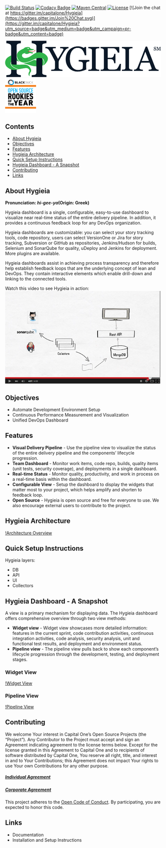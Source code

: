 [![Build Status](https://travis-ci.org/capitalone/Hygieia.svg?branch=master)](https://travis-ci.org/capitalone/Hygieia)
[![Codacy Badge](https://api.codacy.com/project/badge/grade/de1a2a557f8e458e9a959be8c2e7fcba)](https://www.codacy.com/app/amit-mawkin/Hygieia)
[![Maven Central](https://img.shields.io/maven-central/v/com.capitalone.dashboard/Hygieia.svg)](http://search.maven.org/#search%7Cga%7C1%7Ccapitalone)
[![License](https://img.shields.io/badge/license-Apache%202-blue.svg)](https://www.apache.org/licenses/LICENSE-2.0)
[![Join the chat at https://gitter.im/capitalone/Hygieia](https://badges.gitter.im/Join%20Chat.svg)](https://gitter.im/capitalone/Hygieia?utm_source=badge&utm_medium=badge&utm_campaign=pr-badge&utm_content=badge)  

<img width="600" src="/images/hygieia_b.png"> <a href="https://info.blackducksoftware.com/OpenSourceRookies2015.html" > <img src="/images/Rookies_Award_Badge.png" width="100" alt="Hygieia℠ is now BlackDuck 2015 OpenSource Rookie of the Year"></a>

Contents
--------
- [About Hygieia](#about-hygieia)
- [Objectives](#objectives)
- [Features](#features)
- [Hygieia Architecture](#hygieia-architecture)
- [Quick Setup Instructions](#quick-setup-instructions)
- [Hygieia Dashboard - A Snapshot](#hygieia-dashboard-a-snapshot)
- [Contributing](#contributing)
- [Links](#links)

## About Hygieia
**Pronunciation: _hi-gee-ya_(Origin: Greek)**

Hygieia dashboard is a single, configurable, easy-to-use dashboard to visualize near real-time status of the entire delivery pipeline. In addition, it provides a continuous feedback loop for any DevOps organization.

Hygieia dashboards are customizable: you can select your story tracking tools, code repository, users can select VersionOne or Jira for story tracking, Subversion or GitHub as repositories, Jenkins/Hudson for builds, Selenium and SonarQube for quality, uDeploy and Jenkins for deployment. More plugins are available.

Hygieia dashboards assist in achieving process transparency and therefore help establish feedback loops that are the underlying concept of lean and DevOps. They contain interactive elements which enable drill-down and linking to the connected tools.

Watch this video to see Hygieia in action:
[![Hygieia℠ Is AWESOME](/images/video-shot.png)](https://www.youtube.com/watch?v=SoNTA78j0tc "Hygieia Is AWESOME")

## Objectives
* Automate Development Environment Setup
* Continuous Performance Measurement and Visualization
* Unified DevOps Dashboard

## Features
- **Visual Delivery Pipeline** - Use the pipeline view to visualize the status of the entire delivery pipeline and the components’ lifecycle progression.
- **Team Dashboard** - Monitor work items, code repo, builds, quality items (unit tests, security coverage), and deployments in a single dashboard.
- **Real-time Status** - Monitor quality, productivity, and work in process on a real-time basis within the dashboard.
- **Configurable View** - Setup the dashboard to display the widgets that matter most to your project, which helps amplify and shorten to feedback loop.
- **Open Source** - Hygieia is open source and free for everyone to use. We also encourage external users to contribute to the project.

## Hygieia Architecture

[!Architecture Overview](/images/architecture.png)

## Quick Setup Instructions

Hygieia layers:
* DB
* API
* UI
* Collectors

## Hygieia Dashboard - A Snapshot
A view is a primary mechanism for displaying data. The Hygieia dashboard offers comprehensive overview through two view methods:
- **Widget view** - Widget view showcases more detailed information: features in the current sprint, code contribution activities, continuous integration activities, code analysis, security analysis, unit and functional test results, and deployment and environment status.
- **Pipeline view** - The pipeline view pulls back to show each component’s lifecycle progression through the development, testing, and deployment stages.

### Widget View
[!Widget View](/images/hygiea-screenshot.jpg)

### Pipeline View
[!Pipeline View](/images/hygieia-product-dashboard.png)

## Contributing

We welcome Your interest in Capital One’s Open Source Projects (the “Project”). Any Contributor to the Project must accept and sign an Agreement indicating agreement to the license terms below. Except for the license granted in this Agreement to Capital One and to recipients of software distributed by Capital One, You reserve all right, title, and interest in and to Your Contributions; this Agreement does not impact Your rights to use Your own Contributions for any other purpose.

##### [Individual Agreement](https://docs.google.com/forms/d/19LpBBjykHPox18vrZvBbZUcK6gQTj7qv1O5hCduAZFU/viewform)
##### [Corporate Agreement](https://docs.google.com/forms/d/e/1FAIpQLSeAbobIPLCVZD_ccgtMWBDAcN68oqbAJBQyDTSAQ1AkYuCp_g/viewform?usp=send_form)

This project adheres to the [Open Code of Conduct][code-of-conduct]. By participating, you are expected to honor this code.

[code-of-conduct]: http://www.capitalone.io/codeofconduct/

## Links
- Documentation
- Installation and Setup Instructions